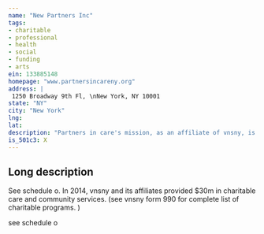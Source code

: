 ```yaml
---
name: "New Partners Inc"
tags:
- charitable
- professional
- health
- social
- funding
- arts
ein: 133885148
homepage: "www.partnersincareny.org"
address: |
 1250 Broadway 9th Fl, \nNew York, NY 10001
state: "NY"
city: "New York"
lng: 
lat: 
description: "Partners in care's mission, as an affiliate of vnsny, is to provide high quality home and community-based care and to promote independent community living. "
is_501c3: X
---
```


## Long description

See schedule o. In 2014, vnsny and its affiliates provided $30m in charitable care and community services. (see vnsny form 990 for complete list of charitable programs. )
  
  see schedule o
